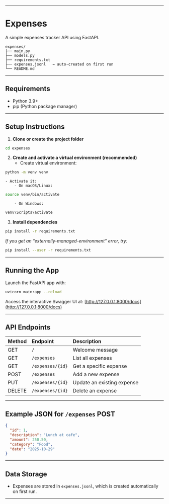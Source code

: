 ***

# Expenses

A simple expenses tracker API using FastAPI.

```
expenses/
├── main.py
├── models.py
├── requirements.txt
├── expenses.jsonl   ← auto-created on first run
└── README.md
```


***

## Requirements

- Python 3.9+
- pip (Python package manager)

***

## Setup Instructions

1. **Clone or create the project folder**

```sh
cd expenses
```

2. **Create and activate a virtual environment (recommended)**
    - Create virtual environment:

```sh
python -m venv venv
```

    - Activate it:
        - On macOS/Linux:

```sh
source venv/bin/activate
```

        - On Windows:

```sh
venv\Scripts\activate
```

3. **Install dependencies**

```sh
pip install -r requirements.txt
```

*If you get an “externally-managed-environment” error, try:*

```sh
pip install --user -r requirements.txt
```


***

## Running the App

Launch the FastAPI app with:

```sh
uvicorn main:app --reload
```

Access the interactive Swagger UI at:
[http://127.0.0.1:8000/docs](http://127.0.0.1:8000/docs)

***

## API Endpoints

| Method | Endpoint | Description |
| :-- | :-- | :-- |
| GET | `/` | Welcome message |
| GET | `/expenses` | List all expenses |
| GET | `/expenses/{id}` | Get a specific expense |
| POST | `/expenses` | Add a new expense |
| PUT | `/expenses/{id}` | Update an existing expense |
| DELETE | `/expenses/{id}` | Delete an expense |


***

## Example JSON for `/expenses` POST

```json
{
  "id": 1,
  "description": "Lunch at cafe",
  "amount": 250.50,
  "category": "Food",
  "date": "2025-10-29"
}
```


***

## Data Storage

- Expenses are stored in `expenses.jsonl`, which is created automatically on first run.

***
